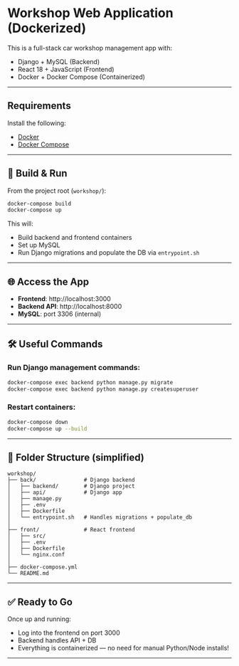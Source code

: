 # Workshop Web Application (Dockerized)

This is a full-stack car workshop management app with:

- Django + MySQL (Backend)
- React 18 + JavaScript (Frontend)
- Docker + Docker Compose (Containerized)

---

## Requirements

Install the following:

- [Docker](https://docs.docker.com/get-docker/)
- [Docker Compose](https://docs.docker.com/compose/)

---

## 🚀 Build & Run

From the project root (`workshop/`):

```bash
docker-compose build
docker-compose up
```

This will:

- Build backend and frontend containers
- Set up MySQL
- Run Django migrations and populate the DB via `entrypoint.sh`

---

## 🌐 Access the App

- **Frontend**: http://localhost:3000
- **Backend API**: http://localhost:8000
- **MySQL**: port 3306 (internal)

---

## 🛠 Useful Commands

### Run Django management commands:

```bash
docker-compose exec backend python manage.py migrate
docker-compose exec backend python manage.py createsuperuser
```

### Restart containers:

```bash
docker-compose down
docker-compose up --build
```

---

## 📁 Folder Structure (simplified)

```
workshop/
├── back/               # Django backend
│   ├── backend/        # Django project
│   ├── api/            # Django app
│   ├── manage.py
│   ├── .env
│   ├── Dockerfile
│   └── entrypoint.sh   # Handles migrations + populate_db
│
├── front/              # React frontend
│   ├── src/
│   ├── .env
│   ├── Dockerfile
│   └── nginx.conf
│
├── docker-compose.yml
└── README.md
```

---

## ✅ Ready to Go

Once up and running:

- Log into the frontend on port 3000
- Backend handles API + DB
- Everything is containerized — no need for manual Python/Node installs!

---

